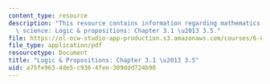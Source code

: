 ```yaml
---
content_type: resource
description: "This resource contains information regarding mathematics for computer\
  \ science: Logic & propositions: Chapter 3.1 \u2013 3.5."
file: https://ol-ocw-studio-app-production.s3.amazonaws.com/courses/6-042j-mathematics-for-computer-science-spring-2015/a75fe9634de5c9364fee309ddd724b90_MIT6_042JS15_Session4.pdf
file_type: application/pdf
resourcetype: Document
title: "Logic & Propositions: Chapter 3.1 \u2013 3.5"
uid: a75fe963-4de5-c936-4fee-309ddd724b90
---
```


